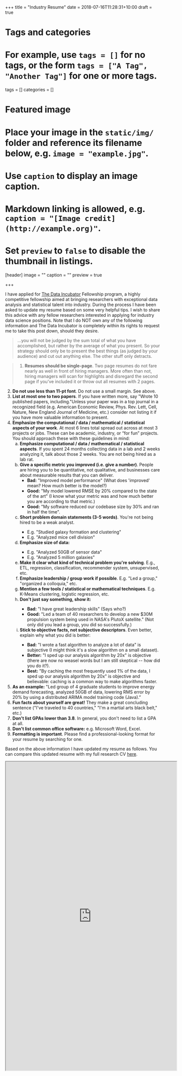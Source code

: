 +++
title = "Industry Resume"
date = 2018-07-16T11:28:31+10:00
draft = true

# Tags and categories
# For example, use `tags = []` for no tags, or the form `tags = ["A Tag", "Another Tag"]` for one or more tags.
tags = []
categories = []

# Featured image
# Place your image in the `static/img/` folder and reference its filename below, e.g. `image = "example.jpg"`.
# Use `caption` to display an image caption.
#   Markdown linking is allowed, e.g. `caption = "[Image credit](http://example.org)"`.
# Set `preview` to `false` to disable the thumbnail in listings.
[header]
image = ""
caption = ""
preview = true

+++

I have applied for [The Data Incubator](https://www.thedataincubator.com/application_status.html) Fellowship program, a highly competitive fellowship aimed at bringing researchers with exceptional data analysis and statistical talent into industry. During the process I have been asked to update my resume based on some very helpful tips. I wish to share this advice with any fellow researchers interested in applying for industry data science positions. Note that I do NOT own any of the following information and The Data Incubator is completely within its rights to request me to take this post down, should they desire. 

>...you will not be judged by the sum total of what you have accomplished, but rather by the average of what you present. So your strategy should only be to present the best things (as judged by your audience) and cut out anything else. The other stuff only detracts.

>1. **Resumes should be single-page**. Two page resumes do not fare nearly as well in front of hiring managers. More often than not, hiring managers will scan for highlights and disregard the second page if you've included it or throw out all resumes with 2 pages.
2. **Do not use less than 11-pt font**. Do not use a small margin. See above.
3. **List at most one to two papers**. If you have written more, say "Wrote 10 published papers, including."Unless your paper was in a top journal in a recognized field (e.g. American Economic Review, Phys. Rev. Lett, Cell, Nature, New England Journal of Medicine, etc.) consider not listing it if you have more valuable information to present.
4. **Emphasize the computational / data / mathematical / statistical aspects of your work**. At most 6 lines total spread out across at most 3 projects or jobs. These can be academic, industry, or “for fun” projects. You should approach these with these guidelines in mind:
	<ol type="a">
 	<li> <b>Emphasize computational / data / mathematical / statistical aspects</b>. If you spent 24 months collecting data in a lab and 2 weeks analyzing it, talk about those 2 weeks. You are not being hired as a lab rat.</li>
	<li> <b>Give a specific metric you improved (i.e. give a number)</b>. People are hiring you to be quantitative, not qualitative, and businesses care about measurable results that you can deliver.<ul>	<li> <b>Bad:</b> "Improved model performance" (What does 'improved' mean? How much better is the model?) </li>
		<li> <b>Good:</b> "My model lowered RMSE by 20% compared to the state of the art" (I know what your metric was and how much better you are according to that metric.)</li>
		<li> <b>Good:</b> "My software reduced our codebase size by 30% and ran in half the time".</li>
		</ul>
	</li>
	<li> <b>Short problem domain statements (3-5 words)</b>. You're not being hired to be a weak analyst.</li>
		<ul><li> E.g. "Studied galaxy formation and clustering"</li>
		<li> E.g. "Analyzed mice cell division"</li></ul>
	<li><b>Emphasize size of data:</b></li>
	<ul><li>E.g. "Analyzed 50GB of sensor data"</li>
		<li>E.g. "Analyzed 5 million galaxies"</li></ul>
	<li><b>Make it clear what kind of technical problem you're solving</b>. E.g., ETL, regression, classification, recommender system, unsupervised, etc.</li>
	<li><b>Emphasize leadership / group work if possible</b>. E.g. "Led a group," "organized a colloquia," etc.</li>
	<li><b>Mention a few tools / statistical or mathematical techniques</b>. E.g. K-Means clustering, logistic regression, etc.</li>
	<li><b>Don't just say something, show it:</b></li>
	<ul><li><b>Bad:</b> "I have great leadership skills" (Says who?)</li>
		<li><b>Good:</b> "Led a team of 40 researchers to develop a new $30M propulsion system being used in NASA's PlutoX satellite." (Not only did you lead a group, you did so successfully.)</li></ul>
	<li><b>Stick to objective facts, not subjective descriptors</b>. Even better, explain why what you did is better:</li>
	<ul><li><b>Bad:</b> "I wrote a fast algorithm to analyze a lot of data" is subjective (I might think it's a slow algorithm on a small dataset).</li>
		<li><b>Better:</b> "I sped up our analysis algorithm by 20x" is objective (there are now no weasel words but I am still skeptical -- how did you do it?).</li>
		<li><b>Best:</b> "By caching the most frequently used 1% of the data, I sped up our analysis algorithm by 20x" is objective and believable: caching is a common way to make algorithms faster.</li></ul>
	</ol>
5. **As an example:** "Led group of 4 graduate students to improve energy demand forecasting, analyzed 50GB of data, lowering RMS error by 20% by using a distributed ARIMA model training code (Java).”
6. **Fun facts about yourself are great!** They make a great concluding sentence ("I've traveled to 40 countries," "I'm a martial arts black belt," etc.)
7. **Don't list GPAs lower than 3.8**. In general, you don't need to list a GPA at all.
8. **Don't list common office software:** e.g. Microsoft Word, Excel.
9. **Formatting is important**. Please find a professional-looking format for your resume by searching for one.

Based on the above information I have updated my resume as follows. You can compare this updated resume with my full research CV [here](https://steefancontractor.github.io/pdf/SteefanContractor_CV.pdf).

<iframe src="https://steefancontractor.github.io/pdf/CV_SContractor_Jul2018_updated_industry.pdf" width="110%" height="1000"></iframe>